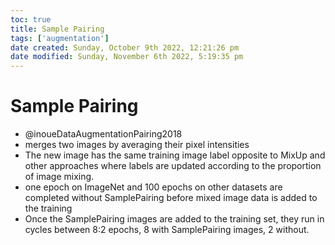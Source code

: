 ```yaml
---
toc: true
title: Sample Pairing
tags: ['augmentation']
date created: Sunday, October 9th 2022, 12:21:26 pm
date modified: Sunday, November 6th 2022, 5:19:35 pm
---
```


# Sample Pairing
- @inoueDataAugmentationPairing2018
- merges two images by averaging their pixel intensities
- The new image has the same training image label opposite to MixUp and other approaches where labels are updated according to the proportion of image mixing.
- one epoch on ImageNet and 100 epochs on other datasets are completed without SamplePairing before mixed image data is added to the training
- Once the SamplePairing images are added to the training set, they run in cycles between 8:2 epochs, 8 with SamplePairing images, 2 without.



